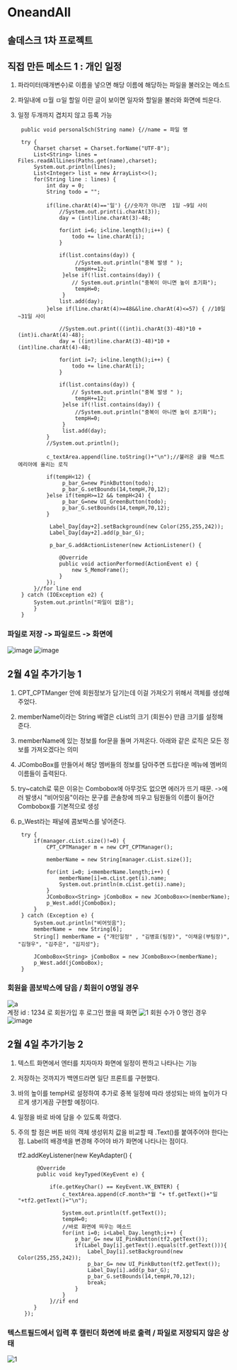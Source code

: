 # OneandAll

## 솔데스크 1차 프로젝트

## 직접 만든 메소드 1 : 개인 일정 
1. 파라미터(매개변수)로 이름을 넣으면 해당 이름에 해당하는 파일을 불러오는 메소드
2. 파일내에 ㅁ월 ㅁ일 할일 이란 글이 보이면 일자와 할일을 불러와 화면에 띄운다.
3. 일정 두개까지 겹치지 않고 등록 가능<br>
		
		public void personalSch(String name) {//name = 파일 명
		
		try {
			Charset charset = Charset.forName("UTF-8");
			List<String> lines = Files.readAllLines(Paths.get(name),charset);
			System.out.println(lines);
			List<Integer> list = new ArrayList<>();
			for(String line : lines) {
				int day = 0;
				String todo = "";
				
				if(line.charAt(4)=='일') {//숫자가 아니면  1일 ~9일 사이
					//System.out.print(i.charAt(3));
					day = (int)line.charAt(3)-48;
					
					for(int i=6; i<line.length();i++) {
						todo += line.charAt(i);
					}
					
					if(list.contains(day)) {
						 //System.out.println("중복 발생 " );
						 tempH+=12;
					 }else if(!list.contains(day)) {
						// System.out.println("중복이 아니면 높이 초기화");
						 tempH=0;
					 }
					list.add(day);
				}else if(line.charAt(4)>=48&&line.charAt(4)<=57) { //10일 ~31일 사이
					
					//System.out.print(((int)i.charAt(3)-48)*10 +(int)i.charAt(4)-48);
					day = ((int)line.charAt(3)-48)*10 +(int)line.charAt(4)-48;
				
					for(int i=7; i<line.length();i++) {
						todo += line.charAt(i);
					}
					
					if(list.contains(day)) {
						// System.out.println("중복 발생 " );
						 tempH+=12;
					 }else if(!list.contains(day)) {
						 //System.out.println("중복이 아니면 높이 초기화");
						 tempH=0;
					 }
					 list.add(day);
				}
				//System.out.println();
				
				c_textArea.append(line.toString()+"\n");//불러온 글을 텍스트 에리아에 올리는 로직
				
				if(tempH<12) {
					 p_bar_G=new PinkButton(todo);
					 p_bar_G.setBounds(14,tempH,70,12);
				}else if(tempH>=12 && tempH<24) {
					 p_bar_G=new UI_GreenButton(todo);
					 p_bar_G.setBounds(14,tempH,70,12);
				}
				
				 Label_Day[day+2].setBackground(new Color(255,255,242));
				 Label_Day[day+2].add(p_bar_G);
				 
				 p_bar_G.addActionListener(new ActionListener() {
					
					@Override
					public void actionPerformed(ActionEvent e) {
						new S_MemoFrame();
					}
				});
			}//for line end
		} catch (IOException e2) {
			System.out.println("파일이 없음");
			}
		}
		
### 파일로 저장 -> 파일로드 -> 화면에 
![image](https://user-images.githubusercontent.com/96603612/216769479-39c094d7-1840-499f-b2ff-77a7d643a73e.png)
![image](https://user-images.githubusercontent.com/96603612/216769321-c631ccfe-2985-4151-9c7c-a4dd65f2b46e.png)		
		

## 2월 4일 추가기능 1
1. CPT_CPTManger 안에 회원정보가 담기는데 이걸 가져오기 위해서 객체를 생성해주었다.
2. memberName이라는 String 배열은 cList의 크기 (회원수) 만큼 크기를 설정해 준다.
3. memberName에 있는 정보를 for문을 돌며 가져온다. 아래와 같은 로직은 모든 정보를 가져오겠다는 의미
4. JComboBox를 만들어서 해당 멤버들의 정보를 담아주면 드랍다운 메뉴에 멤버의 이름들이 출력된다.
5. try~catch로 묶은 이유는 Combobox에 아무것도 없으면 에러가 뜨기 때문. 
->에러 발생시 "비어잇음"이라는 문구를 콘솔창에 띄우고 팀원들의 이름이 들어간 Combobox를 기본적으로 생성
6. p_West라는 패널에 콤보박스를 넣어준다.<br>

		try {
			if(manager.cList.size()!=0) {
				CPT_CPTManager m = new CPT_CPTManager();
				
				memberName = new String[manager.cList.size()];
				
				for(int i=0; i<memberName.length;i++) {
					memberName[i]=m.cList.get(i).name;
					System.out.println(m.cList.get(i).name);
				}
				JComboBox<String> jComboBox = new JComboBox<>(memberName);
				p_West.add(jComboBox);
			}
		} catch (Exception e) {
			System.out.println("비어잇음");
			memberName =  new String[6];
			String[] memberName = {"개인일정" , "김병효(팀장)", "이채윤(부팀장)", "김형우", "김주은", "김지성"};
			
			JComboBox<String> jComboBox = new JComboBox<>(memberName);
			p_West.add(jComboBox);
		} 
### 회원을 콤보박스에 담음 / 회원이 0명일 경우
		
![a](https://user-images.githubusercontent.com/96603612/216768655-1c1e7eb1-a714-40f3-9639-516901684d98.jpg)<br>
계정 id : 1234 로 회원가입 후 로그인 했을 때 화면 
![1](https://user-images.githubusercontent.com/96603612/216768660-ef5728dd-263f-4f91-bcd7-211c5516af95.jpg)
회원 수가 0 명인 경우
![image](https://user-images.githubusercontent.com/96603612/216768814-ba864f85-3762-4989-a0b6-fd4130b1c621.png)


## 2월 4일 추가기능 2 
1. 텍스트 화면에서 엔터를 치자마자 화면에 일정이 짠하고 나타나는 기능
2. 저장하는 것까지가 백엔드라면 일단 프론트를 구현했다. 
3. 바의 높이를 tempH로 설정하여 추가로 중복 일정에 따라 생성되는 바의 높이가 다르게 생기게끔 구현할 예정이다.
4. 일정을 바로 바에 담을 수 있도록 하였다.
5. 주의 할 점은 버튼 바의 객체 생성위치 값을 비교할 때 .Text()를 붙여주어야 한다는 점. Label의 배경색을 변경해 주어야 바가 화면에 나타나는 점이다.


 	tf2.addKeyListener(new KeyAdapter() {
			 
			 @Override
			 public void keyTyped(KeyEvent e) {
				
				 if(e.getKeyChar() == KeyEvent.VK_ENTER) {
					 c_textArea.append(cF.month+"월 "+ tf.getText()+"일 "+tf2.getText()+"\n");
					
					 System.out.println(tf.getText());
					 tempH=0;
					 //바로 화면에 띄우는 메소드
					 for(int i=0; i<Label_Day.length;i++) {
						 p_bar_G= new UI_PinkButton(tf2.getText());
						 if(Label_Day[i].getText().equals(tf.getText())){
							 Label_Day[i].setBackground(new Color(255,255,242));
							 p_bar_G= new UI_PinkButton(tf2.getText());
							 Label_Day[i].add(p_bar_G);
							 p_bar_G.setBounds(14,tempH,70,12);
							 break;
						 }
					 }
				 }//if end
			}
		 });
### 텍스트필드에서 입력 후 캘린더 화면에 바로 출력 / 파일로 저장되지 않은 상태		 
![1](https://user-images.githubusercontent.com/96603612/216771150-140a0284-0d44-4769-b81f-e8664fdd6dea.jpg)

